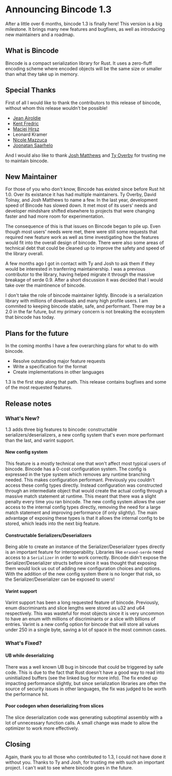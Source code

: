 # Announcing Bincode 1.3

After a little over 6 months, bincode 1.3 is finally here! This version is a big milestone. It brings many new features and bugfixes, as well as introducing new maintainers
and a roadmap.

## What is Bincode

Bincode is a compact serialization library for Rust. It uses a zero-fluff encoding scheme where encoded objects will be the same size or smaller than what they take up in memory.

## Special Thanks

First of all I would like to thank the contributors to this release of bincode, without whom this release wouldn't be possible!

* [Jean Airoldie](https://github.com/jean-airoldie)
* [Kent Fredric](https://github.com/kentfredric)
* [Maciej Hirsz](https://github.com/maciejhirsz)
* Leonard Kramer
* [Nicole Mazzuca](https://github.com/strega-nil)
* [Joonatan Saarhelo](https://github.com/joonazan)

And I would also like to thank [Josh Matthews](https://github.com/jdm) and [Ty Overby](https://github.com/TyOverby) for trusting me to maintain bincode.

## New Maintainer

For those of you who don't know, Bincode has existed since before Rust hit 1.0. Over its existance it has had multiple maintainers. Ty Overby, David Tolnay, and Josh Matthews to name a few.
In the last year, development speed of Bincode has slowed down. It met most of its users' needs and developer mindshare shifted elsewhere to projects that were changing faster and had more 
room for experimentation.

The consequence of this is that issues on Bincode began to pile up. Even though most users' needs were met, there were still some requests that required new feature work as well as time
investigating how the features would fit into the overall design of bincode. There were also some areas of technical debt that could be cleaned up to improve the safety and speed of the
library overall.

A few months ago I got in contact with Ty and Josh to ask them if they would be interested in tranferring maintainership. I was a previous contributor to the library, having helped migrate it
through the massive breakage of serde 0.9. After a short discussion it was decided that I would take over the maintinence of bincode.

I don't take the role of bincode maintainer lightly. Bincode is a serialization library with millions of downloads and many high profile users. I am commited to keeping bincode stable, safe,
and performant. There may be a 2.0 in the far future, but my primary concern is not breaking the ecosystem that bincode has today.

## Plans for the future

In the coming months I have a few overarching plans for what to do with bincode. 

* Resolve outstanding major feature requests
* Write a specification for the format
* Create implementations in other languages

1.3 is the first step along that path. This release contains bugfixes and some of the most requested features.

## Release notes

### What's New?

1.3 adds three big features to bincode: constructable serializers/deserializers, a new config system that's even more performant than the last, and varint support.

#### New config system

This feature is a mostly technical one that won't affect most typical users of bincode. Bincode has a 0-cost configuration system. The config is expressed in the type system which removes any
runtime branching needed. This makes configuration performant. Previously you couldn't access these config types directly. Instead configuration was constructed through an intermediate object that would
create the actual config through a massive match statement at runtime. This meant that there was a slight penalty every time you ran bincode. The new config system allows the user access to the internal
config types directly, removing the need for a large match statement and improving performance (if only slightly). The main advantage of exposing these types is that it allows the internal config to be
stored, which leads into the next big feature.

#### Constructable Serializers/Deserializers

Being able to create an instance of the Serializer/Deserializer types directly is an important feature for interoperability. Libraries like `erased-serde` need access to a `Serializer` in
order to work correctly. Bincode didn't expose the Serializer/Deserializer structs before since it was thought that exposing them would lock us out of adding new configuration choices and options.
With the addition of the new config system there is no longer that risk, so the Serializer/Deserializer can be exposed to users!

#### Varint support

Varint support has been a long requested feature of bincode. Previously, enum discriminants and slice lengths were stored as u32 and u64 respectively. This was wasteful for most objects since it is
very uncommon to have an enum with millions of discriminants or a slice with billions of entries. Varint is a new config option for bincode that will store all values under 250 in a single byte, saving
a lot of space in the most common cases.

### What's Fixed?

#### UB while deserializing

There was a well known UB bug in bincode that could be triggered by safe code. This is due to the fact that Rust doesn't have a good way to read into uninitialized buffers (see the linked bug for more info).
The fix ended up impacting performance slightly, but since serialization libraries are often the source of security issues in other languages, the fix was judged to be worth the performance hit.

#### Poor codegen when deserializing from slices

The slice deserialization code was generating suboptimal assembly with a lot of unnecessary function calls. A small change was made to allow the optimizer to work more effectively.

## Closing

Again, thank you to all those who contributed to 1.3, I could not have done it without you. Thanks to Ty and Josh, for trusting me with such an important project. I can't wait to see where bincode goes
in the future.